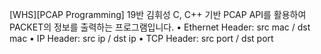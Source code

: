 [WHS][PCAP Programming] 19반 김휘성
C, C++ 기반 PCAP API를 활용하여 PACKET의 정보를 출력하는 프로그램입니다.
• Ethernet Header: src mac / dst mac
• IP Header: src ip / dst ip
• TCP Header: src port / dst port
